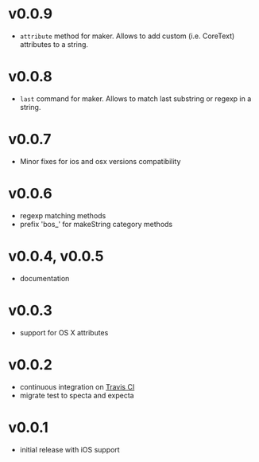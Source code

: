 v0.0.9
========
- `attribute` method for maker. Allows to add custom (i.e. CoreText) attributes to a string.

v0.0.8
========
- `last` command for maker. Allows to match last substring or regexp in a string.

v0.0.7
========
- Minor fixes for ios and osx versions compatibility

v0.0.6
========
- regexp matching methods
- prefix 'bos_' for makeString category methods

v0.0.4, v0.0.5
========
- documentation

v0.0.3
========
- support for OS X attributes

v0.0.2
========
- continuous integration on [Travis CI](https://travis-ci.org/kovpas/BOString)
- migrate test to specta and expecta

v0.0.1
========
- initial release with iOS support
